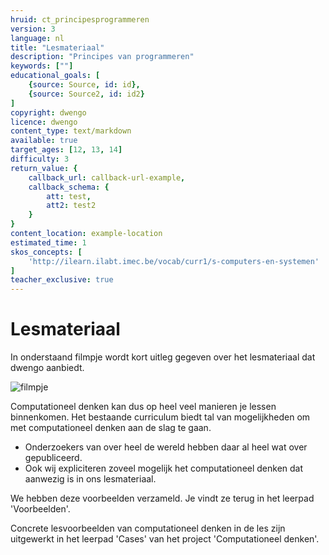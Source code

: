 ```yaml
---
hruid: ct_principesprogrammeren
version: 3
language: nl
title: "Lesmateriaal"
description: "Principes van programmeren"
keywords: [""]
educational_goals: [
    {source: Source, id: id}, 
    {source: Source2, id: id2}
]
copyright: dwengo
licence: dwengo
content_type: text/markdown
available: true
target_ages: [12, 13, 14]
difficulty: 3
return_value: {
    callback_url: callback-url-example,
    callback_schema: {
        att: test,
        att2: test2
    }
}
content_location: example-location
estimated_time: 1
skos_concepts: [
    'http://ilearn.ilabt.imec.be/vocab/curr1/s-computers-en-systemen'
]
teacher_exclusive: true
---
```


# Lesmateriaal
In onderstaand filmpje wordt kort uitleg gegeven over het lesmateriaal dat dwengo aanbiedt. 

![](@youtube/https://www.youtube.com/embed/Nifa0vooyKg "filmpje")

Computationeel denken kan dus op heel veel manieren je lessen binnenkomen. Het bestaande curriculum biedt tal van mogelijkheden om met computationeel denken aan de slag te gaan. 

- Onderzoekers van over heel de wereld hebben daar al heel wat over gepubliceerd.
- Ook wij expliciteren zoveel mogelijk het computationeel denken dat aanwezig is in ons lesmateriaal.

We hebben deze voorbeelden verzameld. Je vindt ze terug in het leerpad 'Voorbeelden'. 

Concrete lesvoorbeelden van computationeel denken in de les zijn uitgewerkt in het leerpad 'Cases' van het project 'Computationeel denken'. 
